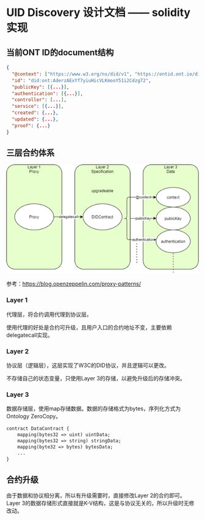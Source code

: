 # UID Discovery 设计文档 —— solidity实现

## 当前ONT ID的document结构

```json
{
  "@context": ["https://www.w3.org/ns/did/v1", "https://ontid.ont.io/did/v2"],
  "id": "did:ont:AderzAExYf7yiuHicVLKmooY51i2Cdzg72",
  "publicKey": [{...}],
  "authentication": [{...}],
  "controller": [...],
  "service": [{...}],
  "created": {...},
  "updated": {...},
  "proof": {...}
}
```

## 三层合约体系

![image](./三层体系结构.png)

参考：https://blog.openzeppelin.com/proxy-patterns/

### Layer 1

代理层，将合约调用代理到协议层。

使用代理的好处是合约可升级，且用户入口的合约地址不变，主要依赖delegatecall实现。

### Layer 2

协议层（逻辑层），这层实现了W3C的DID协议，并且逻辑可以更改。

不存储自己的状态变量，只使用Layer 3的存储，以避免升级后的存储冲突。

### Layer 3

数据存储层，使用map存储数据。数据的存储格式为bytes，序列化方式为Ontology ZeroCopy。

```solidity
contract DataContract {
    mapping(bytes32 => uint) uintData;
    mapping(bytes32 => string) stringData;
    mapping(byte32 => bytes) bytesData;
    ...
}
```

## 合约升级

由于数据和协议相分离，所以有升级需要时，直接修改Layer 2的合约即可。Layer 3的数据存储形式直接就是K-V结构，这是与协议无关的，所以升级时无修改动。
